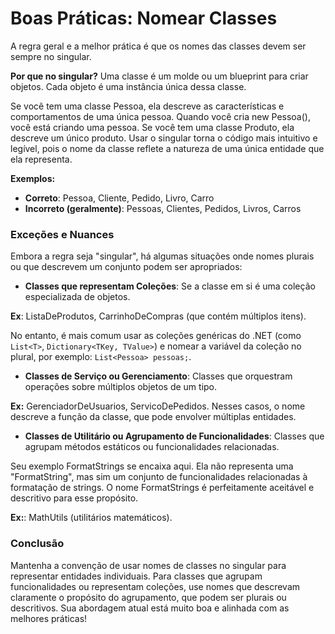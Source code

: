 # Boas Práticas: Nomear Classes

A regra geral e a melhor prática é que os nomes das classes devem ser sempre no singular.

**Por que no singular?**
Uma classe é um molde ou um blueprint para criar objetos. Cada objeto é uma instância única dessa classe.

Se você tem uma classe Pessoa, ela descreve as características e comportamentos de uma única pessoa. Quando você cria new Pessoa(), você está criando uma pessoa.
Se você tem uma classe Produto, ela descreve um único produto.
Usar o singular torna o código mais intuitivo e legível, pois o nome da classe reflete a natureza de uma única entidade que ela representa.

**Exemplos:**

- **Correto**: Pessoa, Cliente, Pedido, Livro, Carro
- **Incorreto (geralmente)**: Pessoas, Clientes, Pedidos, Livros, Carros

### Exceções e Nuances

Embora a regra seja "singular", há algumas situações onde nomes plurais ou que descrevem um conjunto podem ser apropriados:

- **Classes que representam Coleções**: Se a classe em si é uma coleção especializada de objetos.

**Ex**: ListaDeProdutos, CarrinhoDeCompras (que contém múltiplos itens).

No entanto, é mais comum usar as coleções genéricas do .NET (como `List<T>`, `Dictionary<TKey, TValue>`) e nomear a variável da coleção no plural, por exemplo: `List<Pessoa> pessoas;`.

- **Classes de Serviço ou Gerenciamento**: Classes que orquestram operações sobre múltiplos objetos de um tipo.

**Ex:** GerenciadorDeUsuarios, ServicoDePedidos.
Nesses casos, o nome descreve a função da classe, que pode envolver múltiplas entidades.

- **Classes de Utilitário ou Agrupamento de Funcionalidades**: Classes que agrupam métodos estáticos ou funcionalidades relacionadas.

Seu exemplo FormatStrings se encaixa aqui. Ela não representa uma "FormatString", mas sim um conjunto de funcionalidades relacionadas à formatação de strings. O nome FormatStrings é perfeitamente aceitável e descritivo para esse propósito.

**Ex:**: MathUtils (utilitários matemáticos).

### Conclusão

Mantenha a convenção de usar nomes de classes no singular para representar entidades individuais. Para classes que agrupam funcionalidades ou representam coleções, use nomes que descrevam claramente o propósito do agrupamento, que podem ser plurais ou descritivos. Sua abordagem atual está muito boa e alinhada com as melhores práticas!
